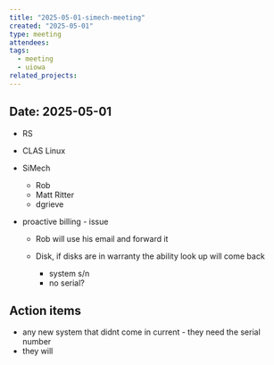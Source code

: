 ```yaml
---
title: "2025-05-01-simech-meeting"
created: "2025-05-01"
type: meeting
attendees: 
tags:
  - meeting
  - uiowa
related_projects:
---
```

## Date: 2025-05-01
- RS
- CLAS Linux
- SiMech
	- Rob
	- Matt Ritter
	- dgrieve

- proactive billing - issue
	- Rob will use his email and forward it 

	- Disk, if disks are in warranty the ability look up will come back
		- system s/n 
		- no serial?

## Action items 
- any new system that didnt come in current - they need the serial number
- they will 


